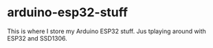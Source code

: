 # arduino-esp32-stuff

This is where I store my Arduino ESP32 stuff.
Jus tplaying around with ESP32 and SSD1306.
